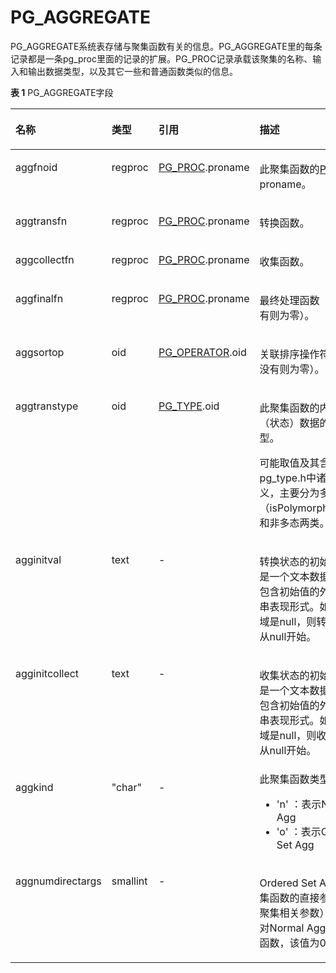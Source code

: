 # PG\_AGGREGATE<a name="ZH-CN_TOPIC_0289900746"></a>

PG\_AGGREGATE系统表存储与聚集函数有关的信息。PG\_AGGREGATE里的每条记录都是一条pg\_proc里面的记录的扩展。PG\_PROC记录承载该聚集的名称、输入和输出数据类型，以及其它一些和普通函数类似的信息。

**表 1**  PG\_AGGREGATE字段

<a name="zh-cn_topic_0283137420_zh-cn_topic_0237122266_zh-cn_topic_0059777833_t78348f63ee1d413abe2de0904b31eff5"></a>
<table><thead align="left"><tr id="zh-cn_topic_0283137420_zh-cn_topic_0237122266_zh-cn_topic_0059777833_r6f4b35ae2e6e452a9f6edadd9d513dc0"><th class="cellrowborder" valign="top" width="19.55%" id="mcps1.2.5.1.1"><p id="zh-cn_topic_0283137420_zh-cn_topic_0237122266_zh-cn_topic_0059777833_a19582f8192204642b048ba6e8797a25b"><a name="zh-cn_topic_0283137420_zh-cn_topic_0237122266_zh-cn_topic_0059777833_a19582f8192204642b048ba6e8797a25b"></a><a name="zh-cn_topic_0283137420_zh-cn_topic_0237122266_zh-cn_topic_0059777833_a19582f8192204642b048ba6e8797a25b"></a>名称</p>
</th>
<th class="cellrowborder" valign="top" width="13.530000000000001%" id="mcps1.2.5.1.2"><p id="zh-cn_topic_0283137420_zh-cn_topic_0237122266_zh-cn_topic_0059777833_aa99a45fc42a445aebb8976f1996d4ff8"><a name="zh-cn_topic_0283137420_zh-cn_topic_0237122266_zh-cn_topic_0059777833_aa99a45fc42a445aebb8976f1996d4ff8"></a><a name="zh-cn_topic_0283137420_zh-cn_topic_0237122266_zh-cn_topic_0059777833_aa99a45fc42a445aebb8976f1996d4ff8"></a>类型</p>
</th>
<th class="cellrowborder" valign="top" width="27.82%" id="mcps1.2.5.1.3"><p id="zh-cn_topic_0283137420_zh-cn_topic_0237122266_zh-cn_topic_0059777833_a7a77c327b4844e869145c59951ec4ff2"><a name="zh-cn_topic_0283137420_zh-cn_topic_0237122266_zh-cn_topic_0059777833_a7a77c327b4844e869145c59951ec4ff2"></a><a name="zh-cn_topic_0283137420_zh-cn_topic_0237122266_zh-cn_topic_0059777833_a7a77c327b4844e869145c59951ec4ff2"></a>引用</p>
</th>
<th class="cellrowborder" valign="top" width="39.1%" id="mcps1.2.5.1.4"><p id="zh-cn_topic_0283137420_zh-cn_topic_0237122266_zh-cn_topic_0059777833_a1f0cd8edd8b740cfa6f6efe73652afdb"><a name="zh-cn_topic_0283137420_zh-cn_topic_0237122266_zh-cn_topic_0059777833_a1f0cd8edd8b740cfa6f6efe73652afdb"></a><a name="zh-cn_topic_0283137420_zh-cn_topic_0237122266_zh-cn_topic_0059777833_a1f0cd8edd8b740cfa6f6efe73652afdb"></a>描述</p>
</th>
</tr>
</thead>
<tbody><tr id="zh-cn_topic_0283137420_zh-cn_topic_0237122266_zh-cn_topic_0059777833_r3b022eb846fb4c0c97ed1f81c87e5446"><td class="cellrowborder" valign="top" width="19.55%" headers="mcps1.2.5.1.1 "><p id="zh-cn_topic_0283137420_zh-cn_topic_0237122266_zh-cn_topic_0059777833_ad6b6de6abce74084a1c560fa3ea05394"><a name="zh-cn_topic_0283137420_zh-cn_topic_0237122266_zh-cn_topic_0059777833_ad6b6de6abce74084a1c560fa3ea05394"></a><a name="zh-cn_topic_0283137420_zh-cn_topic_0237122266_zh-cn_topic_0059777833_ad6b6de6abce74084a1c560fa3ea05394"></a>aggfnoid</p>
</td>
<td class="cellrowborder" valign="top" width="13.530000000000001%" headers="mcps1.2.5.1.2 "><p id="zh-cn_topic_0283137420_zh-cn_topic_0237122266_zh-cn_topic_0059777833_ac737df4a04874512836097580d7e353f"><a name="zh-cn_topic_0283137420_zh-cn_topic_0237122266_zh-cn_topic_0059777833_ac737df4a04874512836097580d7e353f"></a><a name="zh-cn_topic_0283137420_zh-cn_topic_0237122266_zh-cn_topic_0059777833_ac737df4a04874512836097580d7e353f"></a>regproc</p>
</td>
<td class="cellrowborder" valign="top" width="27.82%" headers="mcps1.2.5.1.3 "><p id="zh-cn_topic_0283137420_zh-cn_topic_0237122266_zh-cn_topic_0059777833_a4a1a0492f6b842d5baf94c9f1048429f"><a name="zh-cn_topic_0283137420_zh-cn_topic_0237122266_zh-cn_topic_0059777833_a4a1a0492f6b842d5baf94c9f1048429f"></a><a name="zh-cn_topic_0283137420_zh-cn_topic_0237122266_zh-cn_topic_0059777833_a4a1a0492f6b842d5baf94c9f1048429f"></a><a href="PG_PROC.md">PG_PROC</a>.proname</p>
</td>
<td class="cellrowborder" valign="top" width="39.1%" headers="mcps1.2.5.1.4 "><p id="zh-cn_topic_0283137420_zh-cn_topic_0237122266_p73401827141214"><a name="zh-cn_topic_0283137420_zh-cn_topic_0237122266_p73401827141214"></a><a name="zh-cn_topic_0283137420_zh-cn_topic_0237122266_p73401827141214"></a>此聚集函数的<a href="PG_PROC.md">PG_PROC</a> proname。</p>
</td>
</tr>
<tr id="zh-cn_topic_0283137420_zh-cn_topic_0237122266_zh-cn_topic_0059777833_rbab82d27081a471d9b5e4c0cb26dfa91"><td class="cellrowborder" valign="top" width="19.55%" headers="mcps1.2.5.1.1 "><p id="zh-cn_topic_0283137420_zh-cn_topic_0237122266_zh-cn_topic_0059777833_ae1530e82b0184a08af60efd9a0d89f13"><a name="zh-cn_topic_0283137420_zh-cn_topic_0237122266_zh-cn_topic_0059777833_ae1530e82b0184a08af60efd9a0d89f13"></a><a name="zh-cn_topic_0283137420_zh-cn_topic_0237122266_zh-cn_topic_0059777833_ae1530e82b0184a08af60efd9a0d89f13"></a>aggtransfn</p>
</td>
<td class="cellrowborder" valign="top" width="13.530000000000001%" headers="mcps1.2.5.1.2 "><p id="zh-cn_topic_0283137420_zh-cn_topic_0237122266_zh-cn_topic_0059777833_aa6e7924dca2f4288913052cb4f802bf2"><a name="zh-cn_topic_0283137420_zh-cn_topic_0237122266_zh-cn_topic_0059777833_aa6e7924dca2f4288913052cb4f802bf2"></a><a name="zh-cn_topic_0283137420_zh-cn_topic_0237122266_zh-cn_topic_0059777833_aa6e7924dca2f4288913052cb4f802bf2"></a>regproc</p>
</td>
<td class="cellrowborder" valign="top" width="27.82%" headers="mcps1.2.5.1.3 "><p id="zh-cn_topic_0283137420_zh-cn_topic_0237122266_zh-cn_topic_0059777833_a9ef57d1d15d9453a8dc3c8db6cc2c9cc"><a name="zh-cn_topic_0283137420_zh-cn_topic_0237122266_zh-cn_topic_0059777833_a9ef57d1d15d9453a8dc3c8db6cc2c9cc"></a><a name="zh-cn_topic_0283137420_zh-cn_topic_0237122266_zh-cn_topic_0059777833_a9ef57d1d15d9453a8dc3c8db6cc2c9cc"></a><a href="PG_PROC.md">PG_PROC</a>.proname</p>
</td>
<td class="cellrowborder" valign="top" width="39.1%" headers="mcps1.2.5.1.4 "><p id="zh-cn_topic_0283137420_zh-cn_topic_0237122266_zh-cn_topic_0059777833_a44d743e0231846c6b8e5d55510c9ea01"><a name="zh-cn_topic_0283137420_zh-cn_topic_0237122266_zh-cn_topic_0059777833_a44d743e0231846c6b8e5d55510c9ea01"></a><a name="zh-cn_topic_0283137420_zh-cn_topic_0237122266_zh-cn_topic_0059777833_a44d743e0231846c6b8e5d55510c9ea01"></a>转换函数。</p>
</td>
</tr>
<tr id="zh-cn_topic_0283137420_zh-cn_topic_0237122266_zh-cn_topic_0059777833_r59a6cefbfeb34b71b33910a4e09de7fb"><td class="cellrowborder" valign="top" width="19.55%" headers="mcps1.2.5.1.1 "><p id="zh-cn_topic_0283137420_zh-cn_topic_0237122266_zh-cn_topic_0059777833_a09dedc63c6204f48b39be056b677c0e2"><a name="zh-cn_topic_0283137420_zh-cn_topic_0237122266_zh-cn_topic_0059777833_a09dedc63c6204f48b39be056b677c0e2"></a><a name="zh-cn_topic_0283137420_zh-cn_topic_0237122266_zh-cn_topic_0059777833_a09dedc63c6204f48b39be056b677c0e2"></a>aggcollectfn</p>
</td>
<td class="cellrowborder" valign="top" width="13.530000000000001%" headers="mcps1.2.5.1.2 "><p id="zh-cn_topic_0283137420_zh-cn_topic_0237122266_zh-cn_topic_0059777833_ab608734f3b0543729e71a5956caa18ac"><a name="zh-cn_topic_0283137420_zh-cn_topic_0237122266_zh-cn_topic_0059777833_ab608734f3b0543729e71a5956caa18ac"></a><a name="zh-cn_topic_0283137420_zh-cn_topic_0237122266_zh-cn_topic_0059777833_ab608734f3b0543729e71a5956caa18ac"></a>regproc</p>
</td>
<td class="cellrowborder" valign="top" width="27.82%" headers="mcps1.2.5.1.3 "><p id="zh-cn_topic_0283137420_zh-cn_topic_0237122266_zh-cn_topic_0059777833_ab4684d84497845c2ad1cfea43a56dd72"><a name="zh-cn_topic_0283137420_zh-cn_topic_0237122266_zh-cn_topic_0059777833_ab4684d84497845c2ad1cfea43a56dd72"></a><a name="zh-cn_topic_0283137420_zh-cn_topic_0237122266_zh-cn_topic_0059777833_ab4684d84497845c2ad1cfea43a56dd72"></a><a href="PG_PROC.md">PG_PROC</a>.proname</p>
</td>
<td class="cellrowborder" valign="top" width="39.1%" headers="mcps1.2.5.1.4 "><p id="zh-cn_topic_0283137420_zh-cn_topic_0237122266_zh-cn_topic_0059777833_a0cae7f1ae562404e864e68024ae8da54"><a name="zh-cn_topic_0283137420_zh-cn_topic_0237122266_zh-cn_topic_0059777833_a0cae7f1ae562404e864e68024ae8da54"></a><a name="zh-cn_topic_0283137420_zh-cn_topic_0237122266_zh-cn_topic_0059777833_a0cae7f1ae562404e864e68024ae8da54"></a>收集函数。</p>
</td>
</tr>
<tr id="zh-cn_topic_0283137420_zh-cn_topic_0237122266_zh-cn_topic_0059777833_rcc027b919ab54c4abf9c1b923522be48"><td class="cellrowborder" valign="top" width="19.55%" headers="mcps1.2.5.1.1 "><p id="zh-cn_topic_0283137420_zh-cn_topic_0237122266_zh-cn_topic_0059777833_a989677b72f5244fdaae36b2122c76458"><a name="zh-cn_topic_0283137420_zh-cn_topic_0237122266_zh-cn_topic_0059777833_a989677b72f5244fdaae36b2122c76458"></a><a name="zh-cn_topic_0283137420_zh-cn_topic_0237122266_zh-cn_topic_0059777833_a989677b72f5244fdaae36b2122c76458"></a>aggfinalfn</p>
</td>
<td class="cellrowborder" valign="top" width="13.530000000000001%" headers="mcps1.2.5.1.2 "><p id="zh-cn_topic_0283137420_zh-cn_topic_0237122266_zh-cn_topic_0059777833_a71190dd8423541df847374f2e5bf66e8"><a name="zh-cn_topic_0283137420_zh-cn_topic_0237122266_zh-cn_topic_0059777833_a71190dd8423541df847374f2e5bf66e8"></a><a name="zh-cn_topic_0283137420_zh-cn_topic_0237122266_zh-cn_topic_0059777833_a71190dd8423541df847374f2e5bf66e8"></a>regproc</p>
</td>
<td class="cellrowborder" valign="top" width="27.82%" headers="mcps1.2.5.1.3 "><p id="zh-cn_topic_0283137420_zh-cn_topic_0237122266_zh-cn_topic_0059777833_ada972480e7ef4ddab0cdf6fa502f9a96"><a name="zh-cn_topic_0283137420_zh-cn_topic_0237122266_zh-cn_topic_0059777833_ada972480e7ef4ddab0cdf6fa502f9a96"></a><a name="zh-cn_topic_0283137420_zh-cn_topic_0237122266_zh-cn_topic_0059777833_ada972480e7ef4ddab0cdf6fa502f9a96"></a><a href="PG_PROC.md">PG_PROC</a>.proname</p>
</td>
<td class="cellrowborder" valign="top" width="39.1%" headers="mcps1.2.5.1.4 "><p id="zh-cn_topic_0283137420_zh-cn_topic_0237122266_zh-cn_topic_0059777833_a703bd0aac55b40dd839dcf6dc791a210"><a name="zh-cn_topic_0283137420_zh-cn_topic_0237122266_zh-cn_topic_0059777833_a703bd0aac55b40dd839dcf6dc791a210"></a><a name="zh-cn_topic_0283137420_zh-cn_topic_0237122266_zh-cn_topic_0059777833_a703bd0aac55b40dd839dcf6dc791a210"></a>最终处理函数（如果没有则为零）。</p>
</td>
</tr>
<tr id="zh-cn_topic_0283137420_zh-cn_topic_0237122266_zh-cn_topic_0059777833_rf7682b0b8f724925a09e14f27a37b454"><td class="cellrowborder" valign="top" width="19.55%" headers="mcps1.2.5.1.1 "><p id="zh-cn_topic_0283137420_zh-cn_topic_0237122266_zh-cn_topic_0059777833_a9298093344dc4d249f28641d17cf8d5a"><a name="zh-cn_topic_0283137420_zh-cn_topic_0237122266_zh-cn_topic_0059777833_a9298093344dc4d249f28641d17cf8d5a"></a><a name="zh-cn_topic_0283137420_zh-cn_topic_0237122266_zh-cn_topic_0059777833_a9298093344dc4d249f28641d17cf8d5a"></a>aggsortop</p>
</td>
<td class="cellrowborder" valign="top" width="13.530000000000001%" headers="mcps1.2.5.1.2 "><p id="zh-cn_topic_0283137420_zh-cn_topic_0237122266_zh-cn_topic_0059777833_a5683c3c1a25341f0b41858e79a791922"><a name="zh-cn_topic_0283137420_zh-cn_topic_0237122266_zh-cn_topic_0059777833_a5683c3c1a25341f0b41858e79a791922"></a><a name="zh-cn_topic_0283137420_zh-cn_topic_0237122266_zh-cn_topic_0059777833_a5683c3c1a25341f0b41858e79a791922"></a>oid</p>
</td>
<td class="cellrowborder" valign="top" width="27.82%" headers="mcps1.2.5.1.3 "><p id="zh-cn_topic_0283137420_zh-cn_topic_0237122266_zh-cn_topic_0059777833_a7f0248b191714edbbec6aed7f696f7f0"><a name="zh-cn_topic_0283137420_zh-cn_topic_0237122266_zh-cn_topic_0059777833_a7f0248b191714edbbec6aed7f696f7f0"></a><a name="zh-cn_topic_0283137420_zh-cn_topic_0237122266_zh-cn_topic_0059777833_a7f0248b191714edbbec6aed7f696f7f0"></a><a href="PG_OPERATOR.md">PG_OPERATOR</a>.oid</p>
</td>
<td class="cellrowborder" valign="top" width="39.1%" headers="mcps1.2.5.1.4 "><p id="zh-cn_topic_0283137420_zh-cn_topic_0237122266_zh-cn_topic_0059777833_aa946374548ce4624aeebdb7bf55983ed"><a name="zh-cn_topic_0283137420_zh-cn_topic_0237122266_zh-cn_topic_0059777833_aa946374548ce4624aeebdb7bf55983ed"></a><a name="zh-cn_topic_0283137420_zh-cn_topic_0237122266_zh-cn_topic_0059777833_aa946374548ce4624aeebdb7bf55983ed"></a>关联排序操作符（如果没有则为零）。</p>
</td>
</tr>
<tr id="zh-cn_topic_0283137420_zh-cn_topic_0237122266_zh-cn_topic_0059777833_ra97edffba17641c9b3cd7a5e43ad01e8"><td class="cellrowborder" valign="top" width="19.55%" headers="mcps1.2.5.1.1 "><p id="zh-cn_topic_0283137420_zh-cn_topic_0237122266_zh-cn_topic_0059777833_a8afb91f50dd1429d9fe89d73b3af0a77"><a name="zh-cn_topic_0283137420_zh-cn_topic_0237122266_zh-cn_topic_0059777833_a8afb91f50dd1429d9fe89d73b3af0a77"></a><a name="zh-cn_topic_0283137420_zh-cn_topic_0237122266_zh-cn_topic_0059777833_a8afb91f50dd1429d9fe89d73b3af0a77"></a>aggtranstype</p>
</td>
<td class="cellrowborder" valign="top" width="13.530000000000001%" headers="mcps1.2.5.1.2 "><p id="zh-cn_topic_0283137420_zh-cn_topic_0237122266_zh-cn_topic_0059777833_ae6cad39facca4bad8752d4f3d25cca97"><a name="zh-cn_topic_0283137420_zh-cn_topic_0237122266_zh-cn_topic_0059777833_ae6cad39facca4bad8752d4f3d25cca97"></a><a name="zh-cn_topic_0283137420_zh-cn_topic_0237122266_zh-cn_topic_0059777833_ae6cad39facca4bad8752d4f3d25cca97"></a>oid</p>
</td>
<td class="cellrowborder" valign="top" width="27.82%" headers="mcps1.2.5.1.3 "><p id="zh-cn_topic_0283137420_zh-cn_topic_0237122266_zh-cn_topic_0059777833_ac2065ff72197433e8ffd8eb22822b8fa"><a name="zh-cn_topic_0283137420_zh-cn_topic_0237122266_zh-cn_topic_0059777833_ac2065ff72197433e8ffd8eb22822b8fa"></a><a name="zh-cn_topic_0283137420_zh-cn_topic_0237122266_zh-cn_topic_0059777833_ac2065ff72197433e8ffd8eb22822b8fa"></a><a href="PG_TYPE.md">PG_TYPE</a>.oid</p>
</td>
<td class="cellrowborder" valign="top" width="39.1%" headers="mcps1.2.5.1.4 "><p id="zh-cn_topic_0283137420_zh-cn_topic_0237122266_zh-cn_topic_0059777833_a3eec720a4a954a93a7c009ce378b12e8"><a name="zh-cn_topic_0283137420_zh-cn_topic_0237122266_zh-cn_topic_0059777833_a3eec720a4a954a93a7c009ce378b12e8"></a><a name="zh-cn_topic_0283137420_zh-cn_topic_0237122266_zh-cn_topic_0059777833_a3eec720a4a954a93a7c009ce378b12e8"></a>此聚集函数的内部转换（状态）数据的数据类型。</p>
<p id="p1149103473811"><a name="p1149103473811"></a><a name="p1149103473811"></a>可能取值及其含义见于pg_type.h中诸type定义，主要分为多态（isPolymorphicType）和非多态两类。</p>
</td>
</tr>
<tr id="zh-cn_topic_0283137420_zh-cn_topic_0237122266_zh-cn_topic_0059777833_r2d73907919b448a287cbcae422f2e01e"><td class="cellrowborder" valign="top" width="19.55%" headers="mcps1.2.5.1.1 "><p id="zh-cn_topic_0283137420_zh-cn_topic_0237122266_zh-cn_topic_0059777833_a7fa5dcd0dbac4c539d73c81435f1dd5e"><a name="zh-cn_topic_0283137420_zh-cn_topic_0237122266_zh-cn_topic_0059777833_a7fa5dcd0dbac4c539d73c81435f1dd5e"></a><a name="zh-cn_topic_0283137420_zh-cn_topic_0237122266_zh-cn_topic_0059777833_a7fa5dcd0dbac4c539d73c81435f1dd5e"></a>agginitval</p>
</td>
<td class="cellrowborder" valign="top" width="13.530000000000001%" headers="mcps1.2.5.1.2 "><p id="zh-cn_topic_0283137420_zh-cn_topic_0237122266_zh-cn_topic_0059777833_af160bbef970d44f58d54f3bc8f424bfc"><a name="zh-cn_topic_0283137420_zh-cn_topic_0237122266_zh-cn_topic_0059777833_af160bbef970d44f58d54f3bc8f424bfc"></a><a name="zh-cn_topic_0283137420_zh-cn_topic_0237122266_zh-cn_topic_0059777833_af160bbef970d44f58d54f3bc8f424bfc"></a>text</p>
</td>
<td class="cellrowborder" valign="top" width="27.82%" headers="mcps1.2.5.1.3 "><p id="zh-cn_topic_0283137420_zh-cn_topic_0237122266_zh-cn_topic_0059777833_a64c67b6ae2ef4bd9b28cde575c1d1d32"><a name="zh-cn_topic_0283137420_zh-cn_topic_0237122266_zh-cn_topic_0059777833_a64c67b6ae2ef4bd9b28cde575c1d1d32"></a><a name="zh-cn_topic_0283137420_zh-cn_topic_0237122266_zh-cn_topic_0059777833_a64c67b6ae2ef4bd9b28cde575c1d1d32"></a>-</p>
</td>
<td class="cellrowborder" valign="top" width="39.1%" headers="mcps1.2.5.1.4 "><p id="zh-cn_topic_0283137420_zh-cn_topic_0237122266_zh-cn_topic_0059777833_a397acde1a6774ac9b724802a948b0b90"><a name="zh-cn_topic_0283137420_zh-cn_topic_0237122266_zh-cn_topic_0059777833_a397acde1a6774ac9b724802a948b0b90"></a><a name="zh-cn_topic_0283137420_zh-cn_topic_0237122266_zh-cn_topic_0059777833_a397acde1a6774ac9b724802a948b0b90"></a>转换状态的初始值。这是一个文本数据域，它包含初始值的外部字符串表现形式。如果数据域是null，则转换状态值从null开始。</p>
</td>
</tr>
<tr id="zh-cn_topic_0283137420_zh-cn_topic_0237122266_zh-cn_topic_0059777833_re36650e3c8064a8fa49e6e9998bb29ee"><td class="cellrowborder" valign="top" width="19.55%" headers="mcps1.2.5.1.1 "><p id="zh-cn_topic_0283137420_zh-cn_topic_0237122266_zh-cn_topic_0059777833_af87c2136b8ca4d17955bbc8c4cc00c9e"><a name="zh-cn_topic_0283137420_zh-cn_topic_0237122266_zh-cn_topic_0059777833_af87c2136b8ca4d17955bbc8c4cc00c9e"></a><a name="zh-cn_topic_0283137420_zh-cn_topic_0237122266_zh-cn_topic_0059777833_af87c2136b8ca4d17955bbc8c4cc00c9e"></a>agginitcollect</p>
</td>
<td class="cellrowborder" valign="top" width="13.530000000000001%" headers="mcps1.2.5.1.2 "><p id="zh-cn_topic_0283137420_zh-cn_topic_0237122266_zh-cn_topic_0059777833_ae85898fbefeb4d618d4c41199a26aaa2"><a name="zh-cn_topic_0283137420_zh-cn_topic_0237122266_zh-cn_topic_0059777833_ae85898fbefeb4d618d4c41199a26aaa2"></a><a name="zh-cn_topic_0283137420_zh-cn_topic_0237122266_zh-cn_topic_0059777833_ae85898fbefeb4d618d4c41199a26aaa2"></a>text</p>
</td>
<td class="cellrowborder" valign="top" width="27.82%" headers="mcps1.2.5.1.3 "><p id="zh-cn_topic_0283137420_zh-cn_topic_0237122266_zh-cn_topic_0059777833_adab7fbf03fb8486aa94f3b208fc5584d"><a name="zh-cn_topic_0283137420_zh-cn_topic_0237122266_zh-cn_topic_0059777833_adab7fbf03fb8486aa94f3b208fc5584d"></a><a name="zh-cn_topic_0283137420_zh-cn_topic_0237122266_zh-cn_topic_0059777833_adab7fbf03fb8486aa94f3b208fc5584d"></a>-</p>
</td>
<td class="cellrowborder" valign="top" width="39.1%" headers="mcps1.2.5.1.4 "><p id="zh-cn_topic_0283137420_zh-cn_topic_0237122266_zh-cn_topic_0059777833_afacf9055489f4e68a3734ce70a1b4aa3"><a name="zh-cn_topic_0283137420_zh-cn_topic_0237122266_zh-cn_topic_0059777833_afacf9055489f4e68a3734ce70a1b4aa3"></a><a name="zh-cn_topic_0283137420_zh-cn_topic_0237122266_zh-cn_topic_0059777833_afacf9055489f4e68a3734ce70a1b4aa3"></a>收集状态的初始值。这是一个文本数据域，它包含初始值的外部字符串表现形式。如果数据域是null，则收集状态值从null开始。</p>
</td>
</tr>
<tr id="zh-cn_topic_0283137420_zh-cn_topic_0237122266_row13583185155216"><td class="cellrowborder" valign="top" width="19.55%" headers="mcps1.2.5.1.1 "><p id="zh-cn_topic_0283137420_zh-cn_topic_0237122266_p17583951195211"><a name="zh-cn_topic_0283137420_zh-cn_topic_0237122266_p17583951195211"></a><a name="zh-cn_topic_0283137420_zh-cn_topic_0237122266_p17583951195211"></a>aggkind</p>
</td>
<td class="cellrowborder" valign="top" width="13.530000000000001%" headers="mcps1.2.5.1.2 "><p id="zh-cn_topic_0283137420_zh-cn_topic_0237122266_p195839513525"><a name="zh-cn_topic_0283137420_zh-cn_topic_0237122266_p195839513525"></a><a name="zh-cn_topic_0283137420_zh-cn_topic_0237122266_p195839513525"></a>"char"</p>
</td>
<td class="cellrowborder" valign="top" width="27.82%" headers="mcps1.2.5.1.3 "><p id="zh-cn_topic_0283137420_zh-cn_topic_0237122266_p1158375125213"><a name="zh-cn_topic_0283137420_zh-cn_topic_0237122266_p1158375125213"></a><a name="zh-cn_topic_0283137420_zh-cn_topic_0237122266_p1158375125213"></a>-</p>
</td>
<td class="cellrowborder" valign="top" width="39.1%" headers="mcps1.2.5.1.4 "><div class="p" id="zh-cn_topic_0283137420_zh-cn_topic_0237122266_p14944809242"><a name="zh-cn_topic_0283137420_zh-cn_topic_0237122266_p14944809242"></a><a name="zh-cn_topic_0283137420_zh-cn_topic_0237122266_p14944809242"></a>此聚集函数类型：<a name="zh-cn_topic_0283137420_zh-cn_topic_0237122266_ul173372515244"></a><a name="zh-cn_topic_0283137420_zh-cn_topic_0237122266_ul173372515244"></a><ul id="zh-cn_topic_0283137420_zh-cn_topic_0237122266_ul173372515244"><li>'n' ：表示Normal Agg</li><li>'o' ：表示Ordered Set Agg</li></ul>
</div>
</td>
</tr>
<tr id="zh-cn_topic_0283137420_zh-cn_topic_0237122266_row10557174195811"><td class="cellrowborder" valign="top" width="19.55%" headers="mcps1.2.5.1.1 "><p id="zh-cn_topic_0283137420_zh-cn_topic_0237122266_p10558174205818"><a name="zh-cn_topic_0283137420_zh-cn_topic_0237122266_p10558174205818"></a><a name="zh-cn_topic_0283137420_zh-cn_topic_0237122266_p10558174205818"></a>aggnumdirectargs</p>
</td>
<td class="cellrowborder" valign="top" width="13.530000000000001%" headers="mcps1.2.5.1.2 "><p id="zh-cn_topic_0283137420_zh-cn_topic_0237122266_p1855817419581"><a name="zh-cn_topic_0283137420_zh-cn_topic_0237122266_p1855817419581"></a><a name="zh-cn_topic_0283137420_zh-cn_topic_0237122266_p1855817419581"></a>smallint</p>
</td>
<td class="cellrowborder" valign="top" width="27.82%" headers="mcps1.2.5.1.3 "><p id="zh-cn_topic_0283137420_zh-cn_topic_0237122266_p105582410586"><a name="zh-cn_topic_0283137420_zh-cn_topic_0237122266_p105582410586"></a><a name="zh-cn_topic_0283137420_zh-cn_topic_0237122266_p105582410586"></a>-</p>
</td>
<td class="cellrowborder" valign="top" width="39.1%" headers="mcps1.2.5.1.4 "><p id="zh-cn_topic_0283137420_zh-cn_topic_0237122266_p3895449276"><a name="zh-cn_topic_0283137420_zh-cn_topic_0237122266_p3895449276"></a><a name="zh-cn_topic_0283137420_zh-cn_topic_0237122266_p3895449276"></a>Ordered Set Agg类型聚集函数的直接参数（非聚集相关参数）数量。对Normal Agg类型聚集函数，该值为0。</p>
</td>
</tr>
</tbody>
</table>


